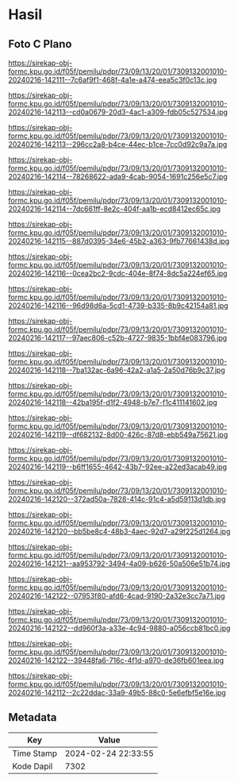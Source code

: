 # Hasil

## Foto C Plano

https://sirekap-obj-formc.kpu.go.id/f05f/pemilu/pdpr/73/09/13/20/01/7309132001010-20240216-142111--7c6af9f1-468f-4a1e-a474-eea5c3f0c13c.jpg

https://sirekap-obj-formc.kpu.go.id/f05f/pemilu/pdpr/73/09/13/20/01/7309132001010-20240216-142113--cd0a0679-20d3-4ac1-a309-fdb05c527534.jpg

https://sirekap-obj-formc.kpu.go.id/f05f/pemilu/pdpr/73/09/13/20/01/7309132001010-20240216-142113--296cc2a8-b4ce-44ec-b1ce-7cc0d92c9a7a.jpg

https://sirekap-obj-formc.kpu.go.id/f05f/pemilu/pdpr/73/09/13/20/01/7309132001010-20240216-142114--78268622-ada9-4cab-9054-1691c256e5c7.jpg

https://sirekap-obj-formc.kpu.go.id/f05f/pemilu/pdpr/73/09/13/20/01/7309132001010-20240216-142114--7dc661ff-8e2c-404f-aa1b-ecd8412ec65c.jpg

https://sirekap-obj-formc.kpu.go.id/f05f/pemilu/pdpr/73/09/13/20/01/7309132001010-20240216-142115--887d0395-34e6-45b2-a363-9fb77661438d.jpg

https://sirekap-obj-formc.kpu.go.id/f05f/pemilu/pdpr/73/09/13/20/01/7309132001010-20240216-142116--0cea2bc2-9cdc-404e-8f74-8dc5a224ef65.jpg

https://sirekap-obj-formc.kpu.go.id/f05f/pemilu/pdpr/73/09/13/20/01/7309132001010-20240216-142116--96d98d6a-5cd1-4739-b335-8b9c42154a81.jpg

https://sirekap-obj-formc.kpu.go.id/f05f/pemilu/pdpr/73/09/13/20/01/7309132001010-20240216-142117--97aec806-c52b-4727-9835-1bbf4e083796.jpg

https://sirekap-obj-formc.kpu.go.id/f05f/pemilu/pdpr/73/09/13/20/01/7309132001010-20240216-142118--7ba132ac-6a96-42a2-a1a5-2a50d76b9c37.jpg

https://sirekap-obj-formc.kpu.go.id/f05f/pemilu/pdpr/73/09/13/20/01/7309132001010-20240216-142118--42ba195f-d1f2-4948-b7e7-f1c411141602.jpg

https://sirekap-obj-formc.kpu.go.id/f05f/pemilu/pdpr/73/09/13/20/01/7309132001010-20240216-142119--df682132-8d00-426c-87d8-ebb549a75621.jpg

https://sirekap-obj-formc.kpu.go.id/f05f/pemilu/pdpr/73/09/13/20/01/7309132001010-20240216-142119--b6ff1655-4642-43b7-92ee-a22ed3acab49.jpg

https://sirekap-obj-formc.kpu.go.id/f05f/pemilu/pdpr/73/09/13/20/01/7309132001010-20240216-142120--372ad50a-7828-414c-91c4-a5d59113d1db.jpg

https://sirekap-obj-formc.kpu.go.id/f05f/pemilu/pdpr/73/09/13/20/01/7309132001010-20240216-142120--bb5be8c4-48b3-4aec-92d7-a29f225d1264.jpg

https://sirekap-obj-formc.kpu.go.id/f05f/pemilu/pdpr/73/09/13/20/01/7309132001010-20240216-142121--aa953792-3494-4a09-b626-50a506e51b74.jpg

https://sirekap-obj-formc.kpu.go.id/f05f/pemilu/pdpr/73/09/13/20/01/7309132001010-20240216-142122--07953f80-afd6-4cad-9190-2a32e3cc7a71.jpg

https://sirekap-obj-formc.kpu.go.id/f05f/pemilu/pdpr/73/09/13/20/01/7309132001010-20240216-142122--dd960f3a-a33e-4c94-9880-a056ccb81bc0.jpg

https://sirekap-obj-formc.kpu.go.id/f05f/pemilu/pdpr/73/09/13/20/01/7309132001010-20240216-142122--39448fa6-716c-4f1d-a970-de36fb601eea.jpg

https://sirekap-obj-formc.kpu.go.id/f05f/pemilu/pdpr/73/09/13/20/01/7309132001010-20240216-142112--2c22ddac-33a9-49b5-88c0-5e6efbf5e16e.jpg


## Metadata

| Key        | Value               |
| ---------- | ------------------- |
| Time Stamp | 2024-02-24 22:33:55 |
| Kode Dapil | 7302                |



